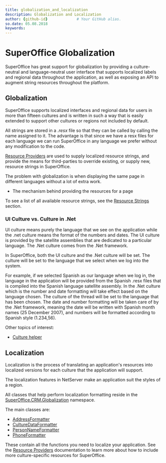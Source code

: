 ```yaml
---
title: globalization_and_localization      
description: Globalization and Localization
author: {github-id}             # Your GitHub alias.
so.date: 05.08.2018
keywords:
---
```


# SuperOffice Globalization

SuperOffice has great support for globalization by providing a culture-neutral and language-neutral user interface that supports localized labels and regional data throughout the application, as well as exposing an API to augment string resources throughout the platform.

## Globalization

SuperOffice supports localized interfaces and regional data for users in more than fifteen cultures and is written in such a way that is easily extended to support other cultures or regions not included by default.

All strings are stored in a *.resx* file so that they can be called by calling the name assigned to it. The advantage is that since we have a resx files for each language we can run SuperOffice in any language we prefer without any modification to the code.

[Resource Providers][1] are used to supply localized resource strings, and provide the means for third-parties to override existing, or supply new, resource strings in SuperOffice.

The problem with globalization is when displaying the same page in different languages without a lot of extra work.

* The mechanism behind providing the resources for a page

To see a list of all available resource strings, see the [Resource Strings][2] section.

### UI Culture vs. Culture in .Net

UI culture means purely the language that we see on the application while the .net culture means the format of the numbers and dates. The UI culture is provided by the satellite assemblies that are dedicated to a particular language. The .Net culture comes from the .Net framework.

In SuperOffice, both the UI culture and the .Net culture will be set. The culture will be set to the language that we select when we log into the system.

For example, if we selected Spanish as our language when we log in, the language in the application will be provided from the Spanish .resx files that is compiled into the Spanish language satellite assembly. In the .Net culture which is the number and date formatting will take effect based on the language chosen. The culture of the thread will be set to the language that has been chosen. The date and number formatting will be taken care of by the .Net framework, meaning the date will be written with Spanish month names (25 December 2007), and numbers will be formatted according to Spanish style (1.234,56).

Other topics of interest:

* [Culture helper][3]

## Localization

Localization is the process of translating an application's resources into localized versions for each culture that the application will support.

The localization features in NetServer make an application suit the styles of a region.

All classes that help perform localization formatting reside in the [SuperOffice.CRM.Globalization][8] namespace.

The main classes are:

* [AddressFormatter][4]
* [CultureDataFormatter][5]
* [PersonNameFormatter][6]
* [PhoneFormatter][7]

These contain all the functions you need to localize your application. See the [Resource Providers][2] documentation to learn more about how to include more culture-specific resources for SuperOffice.

<!-- Referenced links -->
[1]: resource-providers.md
[2]: https://community.superoffice.com/documentation/SDK/SO.NetServer.Data.Access/html/T_SuperOffice_Globalization_RC.htm
[3]: culturesettinghelper.md
[4]: address/addressformatter.md
[5]: culturedataformatter.md
[6]: personnameformatter.md
[7]: phoneformatter.md
[8]: superoffice-crm-globalization.md
